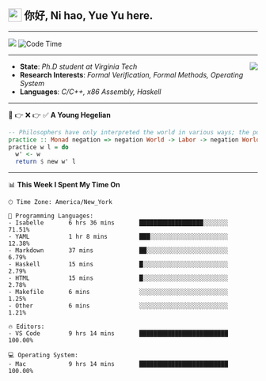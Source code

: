 <h2> <img style="vertical-align: text-bottom;" src=https://slackmojis.com/emojis/13253-yay-frog/download/ width=27> 你好, Ni hao, Yue Yu here. </h2>

---

![](https://shields.io/badge/dynamic/json?color=blue&amp;label=Visitors&amp;query=value&amp;url=https://api.countapi.xyz/hit/fishjump.fishjump) ![Code Time](https://img.shields.io/badge/Code%20Time-271%20hrs%2041%20mins-blue)

---

<img align='right' src=https://slackmojis.com/emojis/5264-coding/download> </td>

- **State**: *Ph.D student at Virginia Tech*
- **Research Interests**: *Formal Verification, Formal Methods, Operating System*
- **Languages**: *C/C++, x86 Assembly, Haskell*

---

🚫 👉 ❌ 👉 ✅ **A Young Hegelian**

``` haskell
-- Philosophers have only interpreted the world in various ways; the point is to change it.
practice :: Monad negation => negation World -> Labor -> negation World
practice w l = do
  w' <- w
  return $ new w' l
```

---


📊 **This Week I Spent My Time On** 

```text
🕑︎ Time Zone: America/New_York

💬 Programming Languages:
- Isabelle       6 hrs 36 mins       ██████████████████░░░░░░░     71.51%
- YAML           1 hr 8 mins         ███░░░░░░░░░░░░░░░░░░░░░░     12.38%
- Markdown       37 mins             ██░░░░░░░░░░░░░░░░░░░░░░░     6.79%
- Haskell        15 mins             █░░░░░░░░░░░░░░░░░░░░░░░░     2.79%
- HTML           15 mins             █░░░░░░░░░░░░░░░░░░░░░░░░     2.78%
- Makefile       6 mins              ░░░░░░░░░░░░░░░░░░░░░░░░░     1.25%
- Other          6 mins              ░░░░░░░░░░░░░░░░░░░░░░░░░     1.21%

🔥 Editors:
- VS Code        9 hrs 14 mins       █████████████████████████     100.00%

💻 Operating System:
- Mac            9 hrs 14 mins       █████████████████████████     100.00%
```


